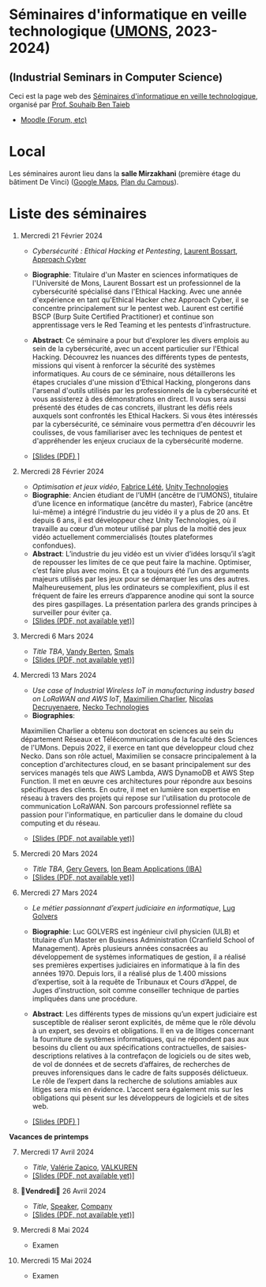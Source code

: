 # Séminaires d'informatique en veille technologique ([UMONS](http://www.umons.ac.be), 2023-2024)	
## (Industrial Seminars in Computer Science)

Ceci est la page web des [Séminaires d'informatique en veille technologique](https://webcontent.umons.ac.be/web/fr/pde/2023-2024/aa/S-INFO-017.htm), organisé par [Prof. Souhaib Ben Taieb](http://www.souhaib-bentaieb.com)

- [Moodle (Forum, etc)](https://moodle.umons.ac.be/mod/forum/view.php?id=271619)   


# Local

Les séminaires auront lieu dans la **salle Mirzakhani** (première étage du bâtiment De Vinci) ([Google Maps](https://goo.gl/maps/y83a97kLffiojN4o7), [Plan du Campus](https://web.umons.ac.be/fr/plan-des-campus/#mons)).

# Liste des séminaires


1. Mercredi 21 Février 2024

	* *Cybersécurité : Ethical Hacking et Pentesting*, [Laurent Bossart](https://www.linkedin.com/in/laurent-bossart-3a582317a/?originalSubdomain=be), [Approach Cyber](https://www.approach-cyber.com/en.html)
	* **Biographie**: Titulaire d'un Master en sciences informatiques de l'Université de Mons, Laurent Bossart est un professionnel de la cybersécurité spécialisé dans l'Ethical Hacking. Avec une année d'expérience en tant qu'Ethical Hacker chez Approach Cyber, il se concentre principalement sur le pentest web. Laurent est certifié BSCP (Burp Suite Certified Practitioner) et continue son apprentissage vers le Red Teaming et les pentests d'infrastructure.
	* **Abstract**: Ce séminaire a pour but d'explorer les divers emplois au sein de la cybersécurité, avec un accent particulier sur l'Ethical Hacking. Découvrez les nuances des différents types de pentests, missions qui visent à renforcer la sécurité des systèmes informatiques. Au cours de ce séminaire, nous détaillerons les étapes cruciales d'une mission d'Ethical Hacking, plongerons dans l'arsenal d'outils utilisés par les professionnels de la cybersécurité et vous assisterez à des démonstrations en direct. Il vous sera aussi présenté des études de cas concrets, illustrant les défis réels auxquels sont confrontés les Ethical Hackers. Si vous êtes intéressés par la cybersécurité, ce séminaire vous permettra d'en découvrir les coulisses, de vous familiariser avec les techniques de pentest et d'appréhender les enjeux cruciaux de la cybersécurité moderne.

	* [[Slides (PDF) ]](slides/1_slides_bossart.pdf)


2. Mercredi 28 Février 2024

	* *Optimisation et jeux vidéo*, [Fabrice Lété](https://www.linkedin.com/in/letef/?originalSubdomain=be), [Unity Technologies](https://unity.com/)
	* **Biographie**: Ancien étudiant de l’UMH (ancêtre de l’UMONS), titulaire d’une licence en informatique (ancêtre du master), Fabrice (ancêtre lui-même) a intégré l’industrie du jeu vidéo il y a plus de 20 ans. Et depuis 6 ans, il est développeur chez Unity Technologies, où il travaille au cœur d’un moteur utilisé par plus de la moitié des jeux vidéo actuellement commercialisés (toutes plateformes confondues).
	* **Abstract**: L’industrie du jeu vidéo est un vivier d’idées lorsqu’il s’agit de repousser les limites de ce que peut faire la machine. Optimiser, c’est faire plus avec moins. Et ça a toujours été l’un des arguments majeurs utilisés par les jeux pour se démarquer les uns des autres. Malheureusement, plus les ordinateurs se complexifient, plus il est fréquent de faire les erreurs d’apparence anodine qui sont la source des pires gaspillages. La présentation parlera des grands principes à surveiller pour éviter ça.
	* [[Slides (PDF, not available yet)]](.)
	

3. Mercredi 6 Mars 2024

	* *Title TBA*, [Vandy Berten](https://www.linkedin.com/in/vandy-berten-402a894b/?originalSubdomain=be), [Smals](https://www.smals.be/nl) 
	* [[Slides (PDF, not available yet)]](.)



4. Mercredi 13 Mars 2024

	* *Use case of Industrial Wireless IoT in manufacturing industry based on LoRaWAN and AWS IoT*, [Maximilien Charlier](https://www.linkedin.com/in/maximilien-charlier/?originalSubdomain=be), [Nicolas Decruyenaere](https://www.linkedin.com/in/nicolas-decruyenaere-2605909a/?originalSubdomain=be), [Necko Technologies](https://necko.tech/homepage)
	* **Biographies**:

	Maximilien Charlier a obtenu son doctorat en sciences au sein du département Réseaux et Télécommunications de la faculté des Sciences de l'UMons. Depuis 2022, il exerce en tant que développeur cloud chez Necko. Dans son rôle actuel, Maximilien se consacre principalement à la conception d'architectures cloud, en se basant principalement sur des services managés tels que AWS Lambda, AWS DynamoDB et AWS Step Function. Il met en œuvre ces architectures pour répondre aux besoins spécifiques des clients. En outre, il met en lumière son expertise en réseau à travers des projets qui repose sur l'utilisation du protocole de communication LoRaWAN. Son parcours professionnel reflète sa passion pour l'informatique, en particulier dans le domaine du cloud computing et du réseau.

 
	* [[Slides (PDF, not available yet)]](.)


5. Mercredi 20 Mars 2024
	
 	* *Title TBA*, [Gery Gevers](https://www.linkedin.com/in/gerygevers/?originalSubdomain=be), [Ion Beam Applications (IBA)](http://www.iba-worldwide.com/)
 	* [[Slides (PDF, not available yet)]](.)
  
6. Mercredi 27 Mars 2024
	
 	* *Le métier passionnant d’expert judiciaire en informatique*, [Lug Golvers](https://www.cepani.be/golvers-luc/luc-golvers/?lang=nl)
 	* **Biographie**: Luc GOLVERS est ingénieur civil physicien (ULB) et titulaire d’un Master en Business Administration (Cranfield School of Management). Après plusieurs années consacrées au développement de systèmes informatiques de gestion, il a réalisé ses premières expertises judiciaires en informatique à la fin des années 1970. Depuis lors, il a réalisé plus de 1.400 missions d’expertise, soit à la requête de Tribunaux et Cours d’Appel, de Juges d’instruction, soit comme conseiller technique de parties impliquées dans une procédure.

	
	* **Abstract**: Les différents types de missions qu’un expert judiciaire est susceptible de réaliser seront explicités, de même que le rôle dévolu à un expert, ses devoirs et obligations. Il en va de litiges concernant la fourniture de systèmes informatiques, qui ne répondent pas aux besoins du client ou aux spécifications contractuelles, de saisies-descriptions relatives à la contrefaçon de logiciels ou de sites web, de vol de données et de secrets d’affaires, de recherches de preuves inforensiques dans le cadre de faits supposés délictueux. Le rôle de l’expert dans la recherche de solutions amiables aux litiges sera mis en évidence. L’accent sera également mis sur les obligations qui pèsent sur les développeurs de logiciels et de sites web.

	* [[Slides (PDF) ]](slides/1_slides_bossart.pdf)


**Vacances de printemps**

7. Mercredi 17 Avril 2024
	
 	* *Title*, [Valérie Zapico](https://be.linkedin.com/in/valerie-zapico), [VALKUREN](https://www.valkuren.com/)
 	* [[Slides (PDF, not available yet)]](.)

8. 🔴**Vendredi**🔴 26 Avril 2024

	 * *Title*, [Speaker](.), [Company](.)
 	* [[Slides (PDF, not available yet)]](.)
   
9. Mercredi 8 Mai 2024

  	* Examen

10. Mercredi 15 Mai 2024

  	* Examen

